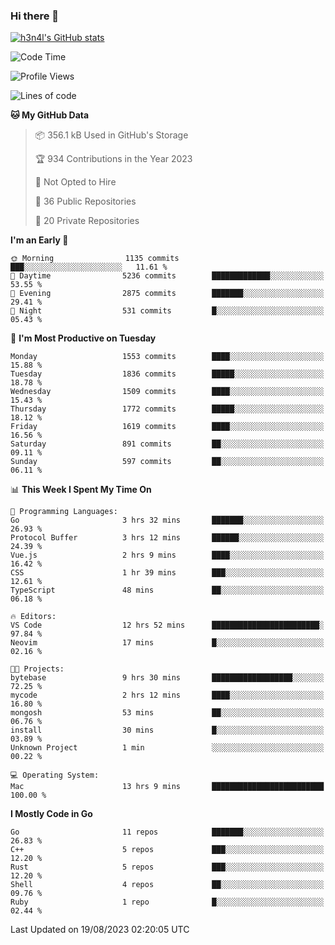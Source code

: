 ### Hi there 👋

[![h3n4l's GitHub stats](https://github-readme-stats.vercel.app/api?username=h3n4l&count_private=true&show_icons=true&theme=radical)](https://github.com/h3n4l/github-readme-stats)

<!--START_SECTION:waka-->
![Code Time](http://img.shields.io/badge/Code%20Time-1%2C504%20hrs%2029%20mins-blue)

![Profile Views](http://img.shields.io/badge/Profile%20Views-3-blue)

![Lines of code](https://img.shields.io/badge/From%20Hello%20World%20I%27ve%20Written-2.8%20million%20lines%20of%20code-blue)

**🐱 My GitHub Data** 

> 📦 356.1 kB Used in GitHub's Storage 
 > 
> 🏆 934 Contributions in the Year 2023
 > 
> 🚫 Not Opted to Hire
 > 
> 📜 36 Public Repositories 
 > 
> 🔑 20 Private Repositories 
 > 
**I'm an Early 🐤** 

```text
🌞 Morning                1135 commits        ███░░░░░░░░░░░░░░░░░░░░░░   11.61 % 
🌆 Daytime                5236 commits        █████████████░░░░░░░░░░░░   53.55 % 
🌃 Evening                2875 commits        ███████░░░░░░░░░░░░░░░░░░   29.41 % 
🌙 Night                  531 commits         █░░░░░░░░░░░░░░░░░░░░░░░░   05.43 % 
```
📅 **I'm Most Productive on Tuesday** 

```text
Monday                   1553 commits        ████░░░░░░░░░░░░░░░░░░░░░   15.88 % 
Tuesday                  1836 commits        █████░░░░░░░░░░░░░░░░░░░░   18.78 % 
Wednesday                1509 commits        ████░░░░░░░░░░░░░░░░░░░░░   15.43 % 
Thursday                 1772 commits        █████░░░░░░░░░░░░░░░░░░░░   18.12 % 
Friday                   1619 commits        ████░░░░░░░░░░░░░░░░░░░░░   16.56 % 
Saturday                 891 commits         ██░░░░░░░░░░░░░░░░░░░░░░░   09.11 % 
Sunday                   597 commits         ██░░░░░░░░░░░░░░░░░░░░░░░   06.11 % 
```


📊 **This Week I Spent My Time On** 

```text
💬 Programming Languages: 
Go                       3 hrs 32 mins       ███████░░░░░░░░░░░░░░░░░░   26.93 % 
Protocol Buffer          3 hrs 12 mins       ██████░░░░░░░░░░░░░░░░░░░   24.39 % 
Vue.js                   2 hrs 9 mins        ████░░░░░░░░░░░░░░░░░░░░░   16.42 % 
CSS                      1 hr 39 mins        ███░░░░░░░░░░░░░░░░░░░░░░   12.61 % 
TypeScript               48 mins             ██░░░░░░░░░░░░░░░░░░░░░░░   06.18 % 

🔥 Editors: 
VS Code                  12 hrs 52 mins      ████████████████████████░   97.84 % 
Neovim                   17 mins             █░░░░░░░░░░░░░░░░░░░░░░░░   02.16 % 

🐱‍💻 Projects: 
bytebase                 9 hrs 30 mins       ██████████████████░░░░░░░   72.25 % 
mycode                   2 hrs 12 mins       ████░░░░░░░░░░░░░░░░░░░░░   16.80 % 
mongosh                  53 mins             ██░░░░░░░░░░░░░░░░░░░░░░░   06.76 % 
install                  30 mins             █░░░░░░░░░░░░░░░░░░░░░░░░   03.89 % 
Unknown Project          1 min               ░░░░░░░░░░░░░░░░░░░░░░░░░   00.22 % 

💻 Operating System: 
Mac                      13 hrs 9 mins       █████████████████████████   100.00 % 
```

**I Mostly Code in Go** 

```text
Go                       11 repos            ███████░░░░░░░░░░░░░░░░░░   26.83 % 
C++                      5 repos             ███░░░░░░░░░░░░░░░░░░░░░░   12.20 % 
Rust                     5 repos             ███░░░░░░░░░░░░░░░░░░░░░░   12.20 % 
Shell                    4 repos             ██░░░░░░░░░░░░░░░░░░░░░░░   09.76 % 
Ruby                     1 repo              █░░░░░░░░░░░░░░░░░░░░░░░░   02.44 % 
```




 Last Updated on 19/08/2023 02:20:05 UTC
<!--END_SECTION:waka-->

